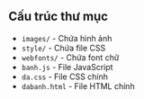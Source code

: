 ## Cấu trúc thư mục
- `images/` - Chứa hình ảnh
- `style/` - Chứa file CSS
- `webfonts/` - Chứa font chữ
- `banh.js` - File JavaScript
- `da.css` - File CSS chính
- `dabanh.html` - File HTML chính
